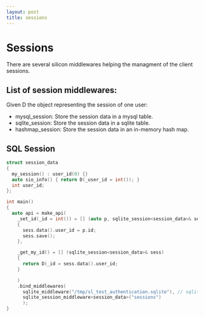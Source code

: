 ```yaml
---
layout: post
title: sessions
---
```


Sessions
======================

There are several silicon middlewares helping the managment of the
client sessions.


## List of session middlewares:

Given D the object representing the session of one user:

 - mysql_session<D>: Store the session data in a mysql table.
 - sqlite_session<D>: Store the session data in a sqlite table.
 - hashmap_session<D>: Store the session data in an in-memory hash map.

## SQL Session

```c++
struct session_data
{
  my_session() : user_id(0) {}
  auto sio_info() { return D(_user_id = int()); }
  int user_id;
};

int main()
{
  auto api = make_api(
    _set_id(_id = int()) = [] (auto p, sqlite_session<session_data>& sess)
    {
      sess.data().user_id = p.id;
      sess.save();
    },

    _get_my_id() = [] (sqlite_session<session_data>& sess)
    {
      return D(_id = sess.data().user_id;
    }

    )
    .bind_middlewares(
      sqlite_middleware("/tmp/sl_test_authentication.sqlite"), // sqlite middleware.
      sqlite_session_middleware<session_data>("sessions")
      );
}

```

